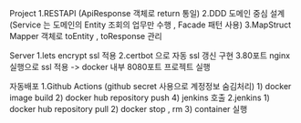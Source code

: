 Project
1.RESTAPI (ApiResponse 객체로 return 통일)
2.DDD 도메인 중심 설계 (Service 는 도메인의 Entity 조회의 업무만 수행 , Facade 패턴 사용)
3.MapStruct Mapper 객체로 toEntity , toResponse 관리

Server
1.lets encrypt ssl 적용
2.certbot 으로 자동 ssl 갱신 구현
3.80포트 nginx 실행으로 ssl 적용 -> docker 내부 8080포트 프로젝트 실행

자동배포
1.Github Actions (github secret 사용으로 계정정보 숨김처리)
    1) docker image build
    2) docker hub repository push
    4) jenkins 호출
2.jenkins
    1) docker hub repository pull
    2) docker stop , rm
    3) container 실행
